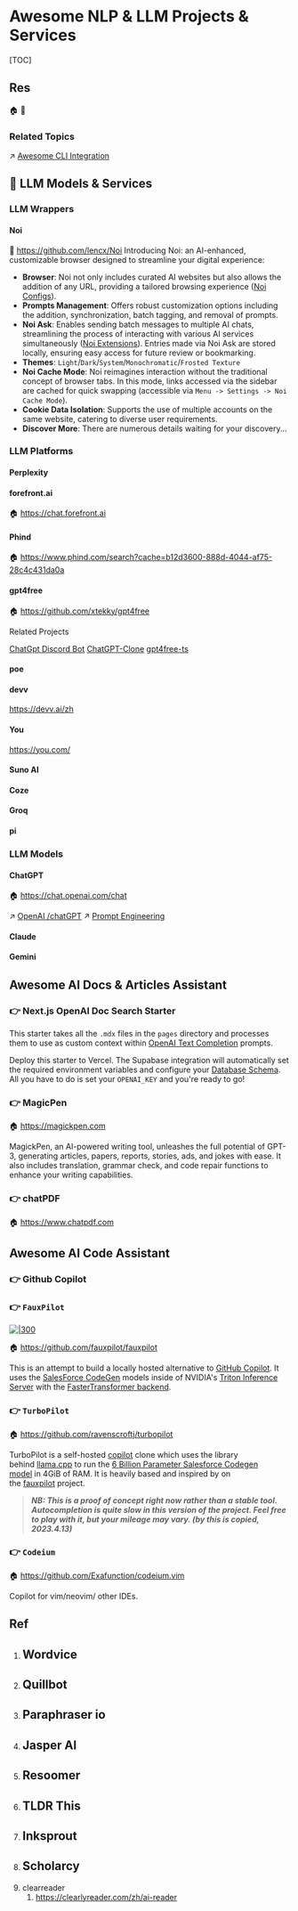 # Awesome NLP & LLM Projects & Services

[TOC]



## Res
🏠 
🚧 


### Related Topics
↗ [Awesome CLI Integration](../../🔑%20CS%20Core/🥷🏼%20Operating%20System%20(Engineering%20Part)/🪪%20Open%20Source%20(Free%20Software)%20Spirits%20&%20Software%20License/📌%20Awesome%20Open%20Source%20CLI%20Software/Awesome%20CLI%20Integration.md)



## 🎯 LLM Models & Services
### LLM Wrappers
#### Noi
🚧 https://github.com/lencx/Noi
Introducing Noi: an AI-enhanced, customizable browser designed to streamline your digital experience:
- **Browser**: Noi not only includes curated AI websites but also allows the addition of any URL, providing a tailored browsing experience ([Noi Configs](https://github.com/lencx/Noi/blob/main/configs)).
- **Prompts Management**: Offers robust customization options including the addition, synchronization, batch tagging, and removal of prompts.
- **Noi Ask**: Enables sending batch messages to multiple AI chats, streamlining the process of interacting with various AI services simultaneously ([Noi Extensions](https://github.com/lencx/Noi/blob/main/extensions)). Entries made via Noi Ask are stored locally, ensuring easy access for future review or bookmarking.
- **Themes**: `Light`/`Dark`/`System`/`Monochromatic`/`Frosted Texture`
- **Noi Cache Mode**: Noi reimagines interaction without the traditional concept of browser tabs. In this mode, links accessed via the sidebar are cached for quick swapping (accessible via `Menu -> Settings -> Noi Cache Mode`).
- **Cookie Data Isolation**: Supports the use of multiple accounts on the same website, catering to diverse user requirements.
- **Discover More**: There are numerous details waiting for your discovery...


### LLM Platforms
#### Perplexity
#### forefront.ai
🏠 https://chat.forefront.ai
#### Phind
🏠 https://www.phind.com/search?cache=b12d3600-888d-4044-af75-28c4c431da0a
#### gpt4free
🏠 https://github.com/xtekky/gpt4free

Related Projects

[ChatGpt Discord Bot](https://github.com/mishalhossin/Discord-Chatbot-Gpt4Free)
[ChatGPT-Clone](https://github.com/xtekky/chatgpt-clone)
[gpt4free-ts](https://github.com/xiangsx/gpt4free-ts)
#### poe

#### devv
https://devv.ai/zh
#### You
https://you.com/

#### Suno AI
#### Coze
#### Groq
#### pi


### LLM Models
#### ChatGPT
🏠 https://chat.openai.com/chat

↗ [OpenAI /chatGPT](../../../../Artificial%20Intelligence/👀%20AI%20WatchList/Enterprises/OpenAI/ChatGPT.md)
↗ [Prompt Engineering](../Natural%20Language%20Processing%20(NLP)/🦑%20LLM%20(Large%20Language%20Model)/🚮%20Prompt%20Engineering/Prompt%20Engineering.md)

#### Claude

#### Gemini



## Awesome AI Docs & Articles Assistant
### 👉 Next.js OpenAI Doc Search Starter
This starter takes all the `.mdx` files in the `pages` directory and processes them to use as custom context within [OpenAI Text Completion](https://platform.openai.com/docs/guides/completion) prompts.

Deploy this starter to Vercel. The Supabase integration will automatically set the required environment variables and configure your [Database Schema](https://github.com/supabase-community/nextjs-openai-doc-search/blob/main/supabase/migrations/20230406025118_init.sql). All you have to do is set your `OPENAI_KEY` and you're ready to go!


### 👉 MagicPen
🏠 https://magickpen.com

MagickPen, an AI-powered writing tool, unleashes the full potential of GPT-3, generating articles, papers, reports, stories, ads, and jokes with ease. It also includes translation, grammar check, and code repair functions to enhance your writing capabilities.


### 👉 chatPDF
🏠 https://www.chatpdf.com


[ChatPDF.com - Chat with any PDF using the new ChatGPT API]: https://community.openai.com/t/chatpdf-com-chat-with-any-pdf-using-the-new-chatgpt-api/81446



## Awesome AI Code Assistant
### 👉 Github Copilot


### 👉 `FauxPilot`
[![|300](https://github.com/fauxpilot/fauxpilot/raw/main/img/fauxpilot.png)](https://github.com/fauxpilot/fauxpilot/blob/main/img/fauxpilot.png)

🏠 https://github.com/fauxpilot/fauxpilot


This is an attempt to build a locally hosted alternative to [GitHub Copilot](https://copilot.github.com/). It uses the [SalesForce CodeGen](https://github.com/salesforce/CodeGen) models inside of NVIDIA's [Triton Inference Server](https://developer.nvidia.com/nvidia-triton-inference-server) with the [FasterTransformer backend](https://github.com/triton-inference-server/fastertransformer_backend/).


### 👉 `TurboPilot`
🏠 https://github.com/ravenscroftj/turbopilot

TurboPilot is a self-hosted [copilot](https://github.com/features/copilot) clone which uses the library behind [llama.cpp](https://github.com/ggerganov/llama.cpp) to run the [6 Billion Parameter Salesforce Codegen model](https://github.com/salesforce/CodeGen) in 4GiB of RAM. It is heavily based and inspired by on the [fauxpilot](https://github.com/fauxpilot/fauxpilot) project.

> _**NB: This is a proof of concept right now rather than a stable tool. Autocompletion is quite slow in this version of the project. Feel free to play with it, but your mileage may vary. (by this is copied, 2023.4.13)**_


### 👉 `Codeium`
🏠 https://github.com/Exafunction/codeium.vim

Copilot for vim/neovim/ other IDEs.



## Ref
[推荐8个最佳 AI 文章总结工具]: https://wordvice.ai/cn/blog/best-ai-article-summarizer-tools
1. ## **Wordvice**
2. ## **Quillbot**
3. ## **Paraphraser io**
4. ## **Jasper AI**
5. ## **Resoomer**
6. ## **TLDR This**
7. ## **Inksprout**
8. ## **Scholarcy**
9. clearreader
	1. https://clearlyreader.com/zh/ai-reader